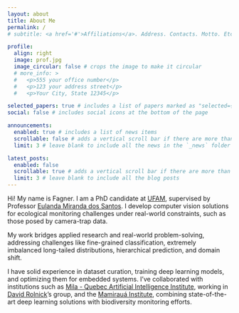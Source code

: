 ```yaml
---
layout: about
title: About Me
permalink: /
# subtitle: <a href='#'>Affiliations</a>. Address. Contacts. Motto. Etc.

profile:
  align: right
  image: prof.jpg
  image_circular: false # crops the image to make it circular
  # more_info: >
  #   <p>555 your office number</p>
  #   <p>123 your address street</p>
  #   <p>Your City, State 12345</p>

selected_papers: true # includes a list of papers marked as "selected={true}"
social: false # includes social icons at the bottom of the page

announcements:
  enabled: true # includes a list of news items
  scrollable: false # adds a vertical scroll bar if there are more than 3 news items
  limit: 3 # leave blank to include all the news in the `_news` folder

latest_posts:
  enabled: false
  scrollable: true # adds a vertical scroll bar if there are more than 3 new posts items
  limit: 3 # leave blank to include all the blog posts
---
```


Hi! My name is Fagner. I am a PhD candidate at [UFAM](https://www.ufam.edu.br/), supervised by Professor [Eulanda Miranda dos Santos](https://numeros.icomp.ufam.edu.br/eulanda). I develop computer vision solutions for ecological monitoring challenges under real-world constraints, such as those posed by camera-trap data.

My work bridges applied research and real-world problem-solving, addressing challenges like fine-grained classification, extremely imbalanced long-tailed distributions, hierarchical prediction, and domain shift.

I have solid experience in dataset curation, training deep learning models, and optimizing them for embedded systems. I’ve collaborated with institutions such as [Mila - Quebec Artificial Intelligence Institute](https://mila.quebec/en), working in [David Rolnick](https://davidrolnick.com/)’s group, and the [Mamirauá Institute](https://www.mamiraua.org.br/), combining state-of-the-art deep learning solutions with biodiversity monitoring efforts.
